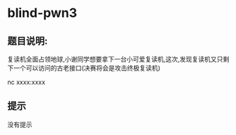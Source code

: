 # blind-pwn3

## 题目说明:

复读机全面占领地球,小谢同学想要拿下一台小可爱复读机,这次,发现复读机又只剩下一个可以访问的古老接口(决赛将会是攻击终极复读机)

nc xxxx:xxxx

## 提示

没有提示